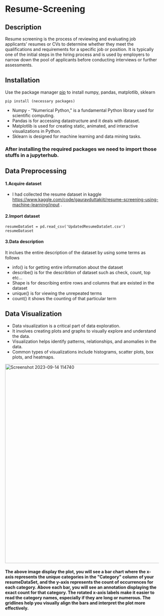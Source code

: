 # Resume-Screening
## Description
Resume screening is the process of reviewing and evaluating job applicants' resumes or CVs to determine whether they meet the qualifications and requirements for a specific job or position. It is typically one of the initial steps in the hiring process and is used by employers to narrow down the pool of applicants before conducting interviews or further assessments.
## Installation
Use the package manager [pip](https://pip.pypa.io/en/stable/) to install numpy, pandas, matplotlib, sklearn
```blash
pip install (necessary packages)
```
* Numpy - "Numerical Python," is a fundamental Python library used for scientific computing.
* Pandas is for accessing datastructure and it deals with dataset.
* Matplotlib is used for creating static, animated, and interactive visualizations in Python.
* Sklearn is designed for machine learning and data mining tasks.
### After installing the required packages we need to import those stuffs in a jupyterhub.
## Data Preprocessing
#### 1.Acquire dataset
- I had collected the resume dataset in kaggle https://www.kaggle.com/code/gauravduttakiit/resume-screening-using-machine-learning/input .
#### 2.Import dataset
```
resumeDataSet = pd.read_csv('UpdatedResumeDataSet.csv')
resumeDataset
```
#### 3.Data description
It inclues the entire description of the dataset by using some terms as follows
* info() is for getting entire information about the dataset
* describe() is for the describtion of dataset such as check, count, top etc...
* Shape is for describing entire rows and columns that are existed in the dataset
* unique() is for viewing the unrepeated terms
* count() it shows the counting of that particular term
## Data Visualization
- Data visualization is a critical part of data exploration.
- It involves creating plots and graphs to visually explore and understand the data.
- Visualization helps identify patterns, relationships, and anomalies in the data.
- Common types of visualizations include histograms, scatter plots, box plots, and heatmaps.

<img width="650" alt="Screenshot 2023-09-14 114740" src="https://github.com/SnehaC-20/Resume-Screening/assets/138655723/e4ef7732-97cc-426e-8264-2e3f850d59ae">

#### The above image display the plot, you will see a bar chart where the x-axis represents the unique categories in the "Category" column of your resumeDataSet, and the y-axis represents the count of occurrences for each category. Above each bar, you will see an annotation displaying the exact count for that category. The rotated x-axis labels make it easier to read the category names, especially if they are long or numerous. The gridlines help you visually align the bars and interpret the plot more effectively.
  



